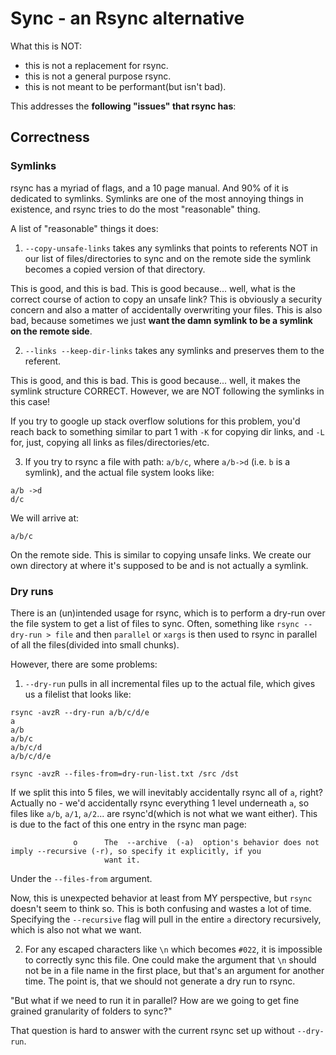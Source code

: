 # Sync - an Rsync alternative

What this is NOT:
- this is not a replacement for rsync.
- this is not a general purpose rsync.
- this is not meant to be performant(but isn't bad).

This addresses the **following "issues" that rsync has**:

## Correctness

### Symlinks
rsync has a myriad of flags, and a 10 page manual. And 90% of it is dedicated to symlinks.
Symlinks are one of the most annoying things in existence, and rsync tries to do the most
"reasonable" thing.

A list of "reasonable" things it does:

1. `--copy-unsafe-links` takes any symlinks that points to referents NOT in our list of files/directories to sync and on the remote side the symlink becomes a copied version of that directory.

This is good, and this is bad. This is good because... well, what is the correct course of action to copy an unsafe link? This is obviously a security concern and also a matter of accidentally overwriting your files. This is also bad, because sometimes we just **want the damn symlink to be a symlink on the remote side**.

2. `--links --keep-dir-links` takes any symlinks and preserves them to the referent.

This is good, and this is bad. This is good because... well, it makes the symlink structure CORRECT. However, we are NOT following the symlinks in this case!

If you try to google up stack overflow solutions for this problem, you'd reach back to something similar to part 1 with `-K` for copying dir links, and `-L` for, just, copying all links as files/directories/etc.

3. If you try to rsync a file with path: `a/b/c`, where `a/b->d` (i.e. `b` is a symlink), and the actual file system looks like:

```
a/b ->d
d/c
```

We will arrive at:

```
a/b/c
```

On the remote side. This is similar to copying unsafe links. We create our own directory at where it's supposed to be and is not actually a symlink.

### Dry runs
There is an (un)intended usage for rsync, which is to perform a dry-run over the file system to get a list of files to sync. Often, something like `rsync --dry-run > file` and then `parallel` or `xargs` is then used to rsync in parallel of all the files(divided into small chunks).

However, there are some problems:

1. `--dry-run` pulls in all incremental files up to the actual file, which gives us a filelist that looks like:

```
rsync -avzR --dry-run a/b/c/d/e
a
a/b
a/b/c
a/b/c/d
a/b/c/d/e

rsync -avzR --files-from=dry-run-list.txt /src /dst
```

If we split this into 5 files, we will inevitably accidentally rsync all of `a`, right? Actually no - we'd accidentally rsync everything 1 level underneath `a`, so files like `a/b`, `a/1`, `a/2`... are rsync'd(which is not what we want either). This is due to the fact of this one entry in the rsync man page:

```
              o      The  --archive  (-a)  option's behavior does not imply --recursive (-r), so specify it explicitly, if you
                     want it.
```

Under the `--files-from` argument. 

Now, this is unexpected behavior at least from MY perspective, but `rsync` doesn't seem to think so. This is both confusing and wastes a lot of time. Specifying the `--recursive` flag will pull in the entire `a` directory recursively, which is also not what we want.

2. For any escaped characters like `\n` which becomes `#022`, it is impossible to correctly sync this file. One could make the argument that `\n` should not be in a file name in the first place, but that's an argument for another time. The point is, that we should not generate a dry run to rsync.

"But what if we need to run it in parallel? How are we going to get fine grained granularity of folders to sync?"

That question is hard to answer with the current rsync set up without `--dry-run`.


